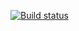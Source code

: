 [![Build status](https://ci.appveyor.com/api/projects/status/kl7a4bdptmgyse5p/branch/main?svg=true)](https://ci.appveyor.com/project/keereal1/events/branch/main)